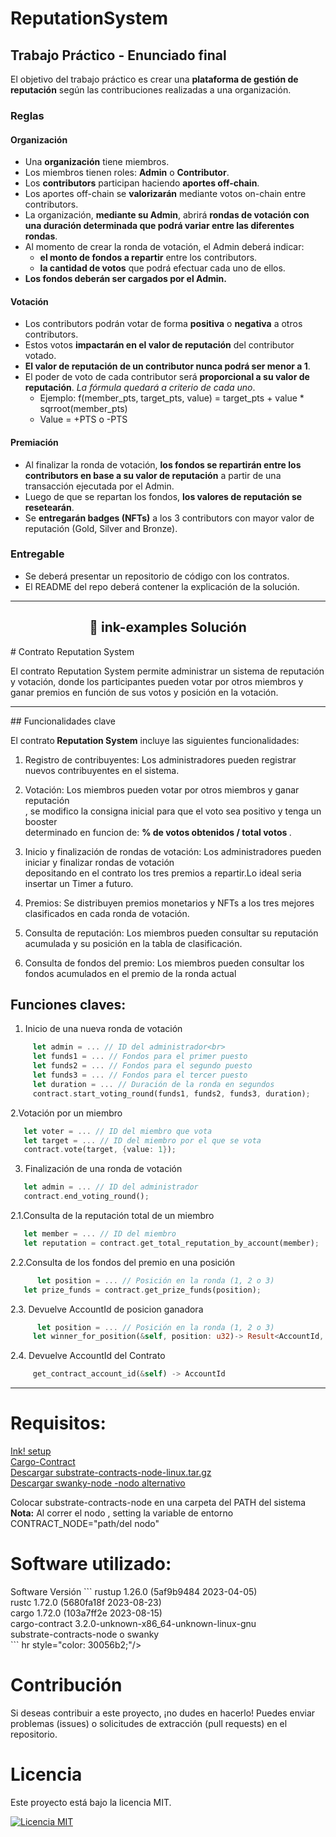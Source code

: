 # ReputationSystem
## Trabajo Práctico - Enunciado final

El objetivo del trabajo práctico es crear una **plataforma de gestión de reputación** según las contribuciones realizadas a una organización.

### Reglas

#### Organización
- Una **organización** tiene miembros.
- Los miembros tienen roles: **Admin** o **Contributor**.
- Los **contributors** participan haciendo **aportes off-chain**. 
- Los aportes off-chain se **valorizarán** mediante votos on-chain entre contributors.
- La organización, **mediante su Admin**, abrirá **rondas de votación con una duración determinada que podrá variar entre las diferentes rondas**.
- Al momento de crear la ronda de votación, el Admin deberá indicar:
  - **el monto de fondos a repartir** entre los contributors.
  - **la cantidad de votos** que podrá efectuar cada uno de ellos.
- **Los fondos deberán ser cargados por el Admin.**

#### Votación
- Los contributors podrán votar de forma **positiva** o **negativa** a otros contributors. 
- Estos votos **impactarán en el valor de reputación** del contributor votado.
- **El valor de reputación de un contributor nunca podrá ser menor a 1**.
- El poder de voto de cada contributor será **proporcional a su valor de reputación**. *La fórmula quedará a criterio de cada uno*.
  - Ejemplo: f(member_pts, target_pts, value) = target_pts + value * sqrroot(member_pts)
  - Value = +PTS o -PTS

#### Premiación
- Al finalizar la ronda de votación, **los fondos se repartirán entre los contributors en base a su valor de reputación** a partir de una transacción ejecutada por el Admin.
- Luego de que se repartan los fondos, **los valores de reputación se resetearán**.
- Se **entregarán badges (NFTs)** a los 3 contributors con mayor valor de reputación (Gold, Silver and Bronze).


### Entregable

- Se deberá presentar un repositorio de código con los contratos.
- El README del repo deberá contener la explicación de la solución.

<hr style="color: 30056b2;"/>

<h2 align="center">🦑 ink-examples Solución</h2>
# Contrato Reputation System

El contrato Reputation System permite administrar un sistema de reputación y votación, donde los participantes pueden votar por otros miembros y ganar premios en función de sus votos y posición en la votación.

<hr style="color: 30056b2;"/>
## Funcionalidades clave

El contrato<strong> Reputation System</strong> incluye las siguientes funcionalidades:

1. Registro de contribuyentes: Los administradores pueden registrar nuevos contribuyentes en el sistema.

2. Votación: Los miembros pueden votar por otros miembros y ganar reputación <br>
, se modifico la consigna inicial para que el voto sea positivo y tenga un booster<br>
determinado en funcion de: <strong> % de votos obtenidos / total votos </strong>.

3. Inicio y finalización de rondas de votación: Los administradores pueden iniciar y finalizar rondas de votación<br>
depositando en el contrato los tres premios a repartir.Lo ideal seria insertar un Timer a futuro.
   

5. Premios: Se distribuyen premios monetarios y NFTs a los tres mejores clasificados en cada ronda de votación.

6. Consulta de reputación: Los miembros pueden consultar su reputación acumulada y su posición en la tabla de clasificación.

7. Consulta de fondos del premio: Los miembros pueden consultar los fondos acumulados en el premio de la ronda actual
   
## Funciones claves:

1. Inicio de una nueva ronda de votación
 ``` rust
      let admin = ... // ID del administrador<br>
      let funds1 = ... // Fondos para el primer puesto
      let funds2 = ... // Fondos para el segundo puesto
      let funds3 = ... // Fondos para el tercer puesto
      let duration = ... // Duración de la ronda en segundos
      contract.start_voting_round(funds1, funds2, funds3, duration);
```

2.Votación por un miembro

 ``` rust
    let voter = ... // ID del miembro que vota
    let target = ... // ID del miembro por el que se vota
    contract.vote(target, {value: 1});
 ```
3. Finalización de una ronda de votación
 ``` rust
    let admin = ... // ID del administrador
    contract.end_voting_round();
 ```
2.1.Consulta de la reputación total de un miembro
 ``` rust
    let member = ... // ID del miembro
    let reputation = contract.get_total_reputation_by_account(member);
 ```
2.2.Consulta de los fondos del premio en una posición
 ``` rust
       let position = ... // Posición en la ronda (1, 2 o 3)
    let prize_funds = contract.get_prize_funds(position);
 ```
2.3. Devuelve AccountId de posicion ganadora
 ``` rust
       let position = ... // Posición en la ronda (1, 2 o 3)
      let winner_for_position(&self, position: u32)-> Result<AccountId, Error>
```
2.4. Devuelve AccountId del Contrato
 ``` rust
      get_contract_account_id(&self) -> AccountId
```
<hr style="color: 30056b2;"/>
<h1>Requisitos:</h1>
  <A HREF="https://use.ink/getting-started/setup"> Ink! setup </A></br>
   <A HREF="https://github.com/paritytech/cargo-contract"> Cargo-Contract </A></br>
  <A HREF="https://github.com/paritytech/substrate-contracts-node/releases">Descargar substrate-contracts-node-linux.tar.gz </A></br>
 <A HREF="https://github.com/swankyhub/swanky-node">Descargar swanky-node -nodo alternativo </A></br>
  
Colocar substrate-contracts-node en una carpeta del PATH del sistema</br>
<strong>Nota:</strong> Al correr el nodo , setting la variable de entorno CONTRACT_NODE="path/del nodo"</br>

<h1>Software utilizado:</h1>
Software	Versión
```
rustup	1.26.0 (5af9b9484 2023-04-05)</br>
rustc	1.72.0 (5680fa18f 2023-08-23)</br>
cargo	1.72.0 (103a7ff2e 2023-08-15)</br>
cargo-contract	3.2.0-unknown-x86_64-unknown-linux-gnu</br>
substrate-contracts-node o swanky </br>
```
hr style="color: 30056b2;"/>

<h1>Contribución</h1>
Si deseas contribuir a este proyecto, ¡no dudes en hacerlo! Puedes enviar problemas (issues) o solicitudes de extracción (pull requests) en el repositorio.
<h1>Licencia</h1>
Este proyecto está bajo la licencia MIT. 

[![Licencia MIT](https://img.shields.io/badge/Licencia-MIT-blue.svg)](https://opensource.org/licenses/MIT)
